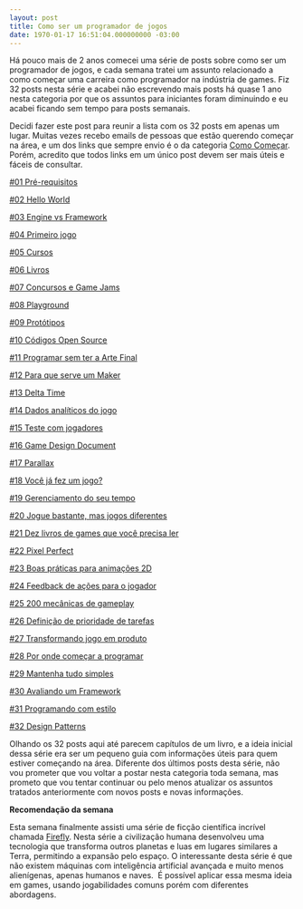 ```yaml
---
layout: post
title: Como ser um programador de jogos
date: 1970-01-17 16:51:04.000000000 -03:00
---
```


Há pouco mais de 2 anos comecei uma série de posts sobre como ser um programador de jogos, e cada semana tratei um assunto relacionado a como começar uma carreira como programador na indústria de games. Fiz 32 posts nesta série e acabei não escrevendo mais posts há quase 1 ano nesta categoria por que os assuntos para iniciantes foram diminuindo e eu acabei ficando sem tempo para posts semanais.

Decidi fazer este post para reunir a lista com os 32 posts em apenas um lugar. Muitas vezes recebo emails de pessoas que estão querendo começar na área, e um dos links que sempre envio é o da categoria [Como Começar](http://gamedeveloper.com.br/category/como-programar-jogos/). Porém, acredito que todos links em um único post devem ser mais úteis e fáceis de consultar.

[#01 Pré-requisitos](http://gamedeveloper.com.br/como-ser-um-programador-de-jogos-pre-requisitos/)

[#02 Hello World](http://gamedeveloper.com.br/como-ser-um-programador-de-jogos-hello-world/)

[#03 Engine vs Framework](http://gamedeveloper.com.br/como-ser-um-programador-de-jogos-engine-vs-framework/)

[#04 Primeiro jogo](http://gamedeveloper.com.br/como-ser-um-programador-de-jogos-primeiro-jogo/)

[#05 Cursos](http://gamedeveloper.com.br/como-ser-um-programador-de-jogos-cursos/)

[#06 Livros](http://gamedeveloper.com.br/como-ser-um-programador-de-jogos-livros/)

[#07 Concursos e Game Jams](http://gamedeveloper.com.br/como-ser-um-programador-de-jogos-concursos/)

[#08 Playground](http://gamedeveloper.com.br/como-ser-um-programador-de-jogos-playground/)

[#09 Protótipos](http://gamedeveloper.com.br/como-ser-um-programador-de-jogos-prototipos/)

[#10 Códigos Open Source](http://gamedeveloper.com.br/como-ser-um-programador-de-jogos-codigos-opensource/)

[#11 Programar sem ter a Arte Final](http://gamedeveloper.com.br/programar-sem-ter-a-arte-final/)

[#12 Para que serve um Maker](http://gamedeveloper.com.br/como-ser-um-programador-de-jogos-para-que-serve-um-maker/)

[#13 Delta Time](http://gamedeveloper.com.br/delta-time/)

[#14 Dados analíticos do jogo](http://gamedeveloper.com.br/game-analytics/)

[#15 Teste com jogadores](http://gamedeveloper.com.br/teste-com-jogadores/)

[#16 Game Design Document](http://gamedeveloper.com.br/game-design-document/)

[#17 Parallax](http://gamedeveloper.com.br/parallax/)

[#18 Você já fez um jogo?](http://gamedeveloper.com.br/voce-ja-fez-um-jogo/)

[#19 Gerenciamento do seu tempo](http://gamedeveloper.com.br/gerenciamento-do-seu-tempo/)

[#20 Jogue bastante, mas jogos diferentes](http://gamedeveloper.com.br/jogue-bastante-mas-jogos-diferentes/)

[#21 Dez livros de games que você precisa ler](http://gamedeveloper.com.br/dez-livros-de-games-que-vc-precisa-ler/)

[#22 Pixel Perfect](http://gamedeveloper.com.br/pixel-perfect/)

[#23 Boas práticas para animações 2D](http://gamedeveloper.com.br/boas-praticas-para-animacoes-2d/)

[#24 Feedback de ações para o jogador](http://gamedeveloper.com.br/feedback-de-acoes-para-o-jogador/)

[#25 200 mecânicas de gameplay](http://gamedeveloper.com.br/200-mecanicas-de-gameplay/)

[#26 Definição de prioridade de tarefas](http://gamedeveloper.com.br/definicao-de-prioridade-de-tarefas/)

[#27 Transformando jogo em produto](http://gamedeveloper.com.br/transformando-jogo-em-produto/)

[#28 Por onde começar a programar](http://gamedeveloper.com.br/por-onde-comecar-programar/)

[#29 Mantenha tudo simples](http://gamedeveloper.com.br/mantenha-tudo-simples/)

[#30 Avaliando um Framework](http://gamedeveloper.com.br/avaliando-um-framework/)

[#31 Programando com estilo](http://gamedeveloper.com.br/programando-com-estilo/)

[#32 Design Patterns](http://gamedeveloper.com.br/design-patterns/)

Olhando os 32 posts aqui até parecem capítulos de um livro, e a ideia inicial dessa série era ser um pequeno guia com informações úteis para quem estiver começando na área. Diferente dos últimos posts desta série, não vou prometer que vou voltar a postar nesta categoria toda semana, mas prometo que vou tentar continuar ou pelo menos atualizar os assuntos tratados anteriormente com novos posts e novas informações.

**Recomendação da semana**

Esta semana finalmente assisti uma série de ficção científica incrível chamada [Firefly](http://www.imdb.com/title/tt0303461/). Nesta série a civilização humana desenvolveu uma tecnologia que transforma outros planetas e luas em lugares similares a Terra, permitindo a expansão pelo espaço. O interessante desta série é que não existem máquinas com inteligência artificial avançada e muito menos alienígenas, apenas humanos e naves.  É possível aplicar essa mesma ideia em games, usando jogabilidades comuns porém com diferentes abordagens.

 



